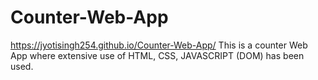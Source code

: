 # Counter-Web-App
https://jyotisingh254.github.io/Counter-Web-App/
This is a counter Web App where extensive use of HTML, CSS, JAVASCRIPT (DOM) has been used.
